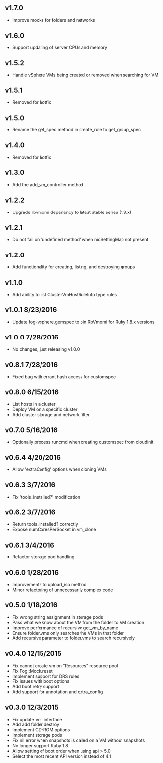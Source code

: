 ## v1.7.0

* Improve mocks for folders and networks

## v1.6.0

*  Support updating of server CPUs and memory

## v1.5.2

* Handle vSphere VMs being created or removed when searching for VM

## v1.5.1

* Removed for hotfix

## v1.5.0

* Rename the get_spec method in create_rule to get_group_spec

## v1.4.0

* Removed for hotfix

## v1.3.0

* Add the add_vm_controller method

## v1.2.2

* Upgrade rbvmomi depenency to latest stable series (1.9.x)

## v1.2.1

* Do not fail on 'undefined method' when nicSettingMap not present

## v1.2.0

* Add functionality for creating, listing, and destroying groups

## v1.1.0

* Add ability to list ClusterVmHostRuleInfo type rules

## v1.0.1 8/23/2016

* Update fog-vsphere.gemspec to pin RbVmomi for Ruby 1.8.x versions

## v1.0.0 7/28/2016

* No changes, just releasing v1.0.0

## v0.8.1 7/28/2016

* Fixed bug with errant hash access for customspec

## v0.8.0 6/15/2016

* List hosts in a cluster
* Deploy VM on a specific cluster
* Add cluster storage and network filter

## v0.7.0 5/16/2016

* Optionally process runcmd when creating customspec from cloudinit

## v0.6.4 4/20/2016

* Allow 'extraConfig' options when cloning VMs

## v0.6.3 3/7/2016

* Fix 'tools_installed?' modification

## v0.6.2 3/7/2016

* Return tools_installed? correctly
* Expose numCoresPerSocket in vm_clone

## v0.6.1 3/4/2016

* Refactor storage pod handling

##  v0.6.0 1/28/2016

* Improvements to upload_iso method
* Minor refactoring of unnecessarily complex code

## v0.5.0 1/18/2016

* Fix wrong string assignment in storage pods
* Pass what we know about the VM from the folder to VM creation
* Improve performance of recursive get_vm_by_name
* Ensure folder.vms only searches the VMs in that folder
* Add recursive parameter to folder.vms to search recursively

## v0.4.0 12/15/2015

* Fix cannot create vm on "Resources" resource pool
* Fix Fog::Mock.reset
* Implement support for DRS rules
* Fix issues with boot options
* Add boot retry support
* Add support for annotation and extra_config

## v0.3.0 12/3/2015

* Fix update_vm_interface
* Add add folder.destroy
* Implement CD-ROM options
* Implement storage pods
* Fix nil error when snapshots is called on a VM without snapshots
* No longer support Ruby 1.8
* Allow setting of boot order when using api > 5.0
* Select the most recent API version instead of 4.1

